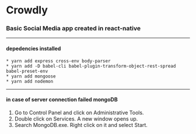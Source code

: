 # Crowdly
### Basic Social Media app created in react-native
***
#### depedencies installed
```
* yarn add express cross-env body-parser
* yarn add -D babel-cli babel-plugin-transform-object-rest-spread babel-preset-env
* yarn add mongoose
* yarn add nodemon
```
***
#### in case of server connection failed mongoDB
1. Go to Control Panel and click on Administrative Tools.
2. Double click on Services. A new window opens up.
3. Search MongoDB.exe. Right click on it and select Start.
